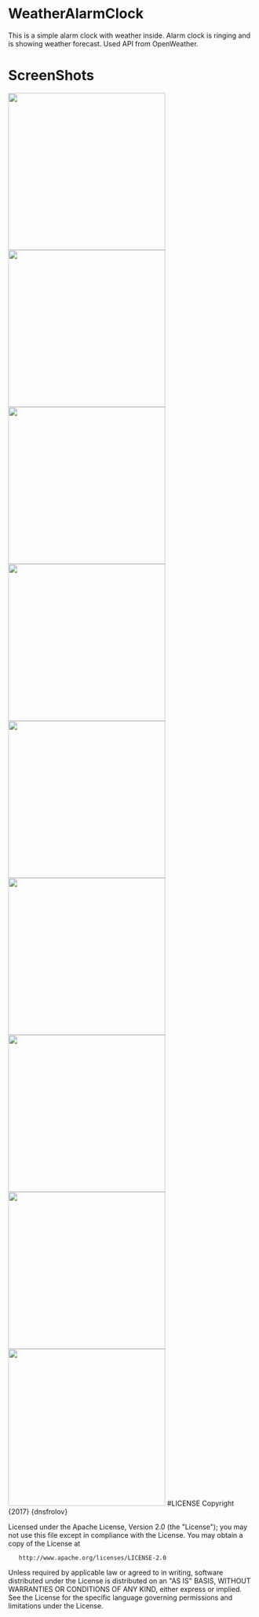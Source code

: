 # WeatherAlarmClock
This is a simple alarm clock with weather inside.
Alarm clock is ringing and is showing weather forecast.
Used API from OpenWeather.
# ScreenShots
<img src="https://github.com/dnsfrolov/Material-Weather-Clock/blob/master/screenshots/Screenshot_2017-02-09-22-48-41.png" height="320" />
<img src="https://github.com/dnsfrolov/Material-Weather-Clock/blob/master/screenshots/Screenshot_2017-02-09-22-49-21.png" height="320" />
<img src="https://github.com/dnsfrolov/Material-Weather-Clock/blob/master/screenshots/Screenshot_2017-02-09-22-49-28.png" height="320" />
<img src="https://github.com/dnsfrolov/Material-Weather-Clock/blob/master/screenshots/Screenshot_2017-02-10-00-26-36.png" height="320" />
<img src="https://github.com/dnsfrolov/Material-Weather-Clock/blob/master/screenshots/Screenshot_2017-02-09-22-49-32.png" height="320" />
<img src="https://github.com/dnsfrolov/Material-Weather-Clock/blob/master/screenshots/Screenshot_2017-02-09-22-49-37.png" height="320" />
<img src="https://github.com/dnsfrolov/Material-Weather-Clock/blob/master/screenshots/Screenshot_2017-02-10-00-13-33.png" height="320" />
<img src="https://github.com/dnsfrolov/Material-Weather-Clock/blob/master/screenshots/Screenshot_2017-02-10-00-24-05.png" height="320" />
<img src="https://github.com/dnsfrolov/Material-Weather-Clock/blob/master/screenshots/Screenshot_2017-02-09-22-48-50.png" height="320" />
#LICENSE
Copyright {2017} {dnsfrolov}

   Licensed under the Apache License, Version 2.0 (the "License");
   you may not use this file except in compliance with the License.
   You may obtain a copy of the License at

       http://www.apache.org/licenses/LICENSE-2.0

   Unless required by applicable law or agreed to in writing, software
   distributed under the License is distributed on an "AS IS" BASIS,
   WITHOUT WARRANTIES OR CONDITIONS OF ANY KIND, either express or implied.
   See the License for the specific language governing permissions and
   limitations under the License.
